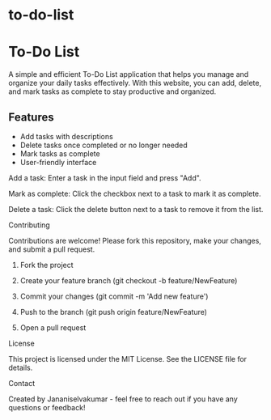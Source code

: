 # to-do-list
# To-Do List

A simple and efficient To-Do List application that helps you manage and organize your daily tasks effectively. With this website, you can add, delete, and mark tasks as complete to stay productive and organized.

## Features

- Add tasks with descriptions
- Delete tasks once completed or no longer needed
- Mark tasks as complete
- User-friendly interface

Add a task: Enter a task in the input field and press "Add".

Mark as complete: Click the checkbox next to a task to mark it as complete.

Delete a task: Click the delete button next to a task to remove it from the list.




Contributing

Contributions are welcome! Please fork this repository, make your changes, and submit a pull request.

1. Fork the project


2. Create your feature branch (git checkout -b feature/NewFeature)


3. Commit your changes (git commit -m 'Add new feature')


4. Push to the branch (git push origin feature/NewFeature)


5. Open a pull request



License

This project is licensed under the MIT License. See the LICENSE file for details.

Contact

Created by Jananiselvakumar - feel free to reach out if you have any questions or feedback!
